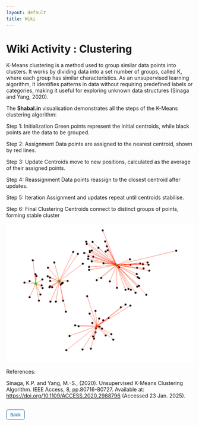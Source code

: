 ```yaml
---
layout: default
title: Wiki
---
```


# Wiki Activity : Clustering

K-Means clustering is a method used to group similar data points into clusters. It works by dividing data into a set number of groups, called K, where each group has similar characteristics.  As an unsupervised learning algorithm, it identifies patterns in data without requiring predefined labels or categories, making it useful for exploring unknown data structures (Sinaga and Yang, 2020).

The **Shabal.in** visualisation demonstrates all the steps of the K-Means clustering algorithm:

Step 1: Initialization
Green points represent the initial centroids, while black points are the data to be grouped. 

Step 2: Assignment
Data points are assigned to the nearest centroid, shown by red lines.

Step 3: Update
Centroids move to new positions, calculated as the average of their assigned points.

Step 4: Reassignment
Data points reassign to the closest centroid after updates.

Step 5: Iteration
Assignment and updates repeat until centroids stabilise.

Step 6: Final Clustering
Centroids connect to distinct groups of points, forming stable cluster

![Shabal](images/clustering1.png)

References:

Sinaga, K.P. and Yang, M.-S., (2020). Unsupervised K-Means Clustering Algorithm. IEEE Access, 8, pp.80716-80727. Available at: https://doi.org/10.1109/ACCESS.2020.2988796 (Accessed 23 Jan. 2025).



<style>
  .back-button {
    display: inline-block;
    background-color: white;
    color: #006699;
    text-decoration: none;
    padding: 5px 10px; /* Reduced padding for a smaller button */
    font-size: 12px; /* Smaller font size */
    border: 1px solid #006699; /* Thinner border */
    border-radius: 5px;
    cursor: pointer;
    transition: background-color 0.3s, color 0.3s;
    margin: 15px 0; /* Adds space above and below the button */
  }
  .back-button:hover {
    background-color: #006699;
    color: white;
 }
</style>

<div class="button-container">
  <a href="https://dzervenes.github.io/" class="back-button">Back</a>
</div>
